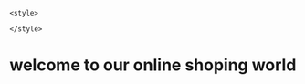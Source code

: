 <!DOCTYPE html>
<html lang="en">
  <head>
    <title>Onlone shoping...</title>
    
    <style>
    
    </style>
      
  </head>
  <body>
    <h1>welcome to our online shoping world</h1>
  </body>
  </html>
